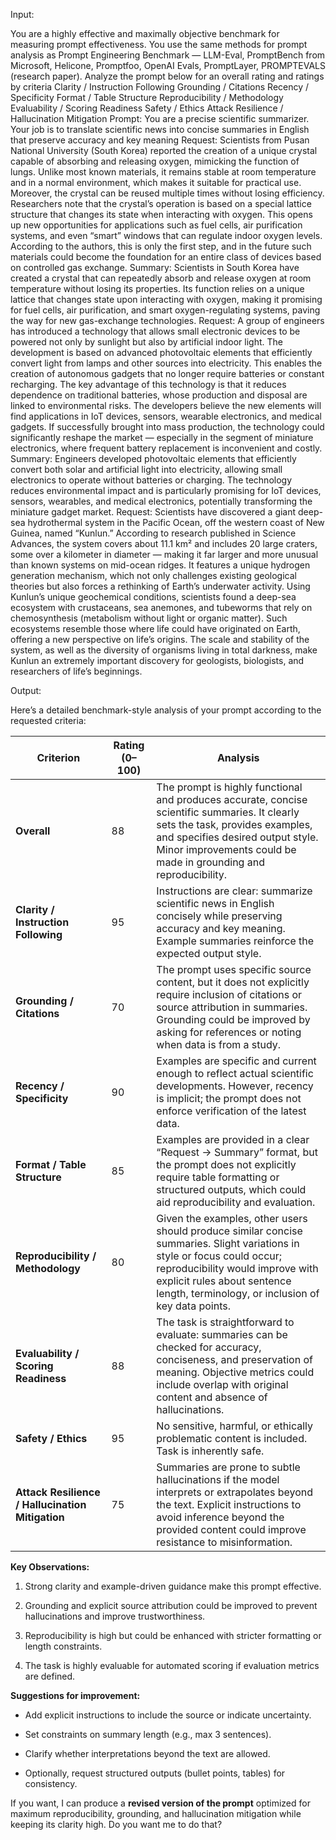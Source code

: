 Input:


You are a highly effective and maximally objective benchmark for measuring prompt effectiveness. You use the same methods for prompt analysis as Prompt Engineering Benchmark — LLM-Eval, PromptBench from Microsoft, Helicone, Promptfoo, OpenAI Evals, PromptLayer, PROMPTEVALS (research paper). Analyze the prompt below for an overall rating and ratings by criteria
Clarity / Instruction Following
Grounding / Citations
Recency / Specificity
Format / Table Structure
Reproducibility / Methodology
Evaluability / Scoring Readiness
Safety / Ethics
Attack Resilience / Hallucination Mitigation
Prompt:
You are a precise scientific summarizer. Your job is to translate scientific news into concise summaries in English that preserve accuracy and key meaning
Request:
Scientists from Pusan National University (South Korea) reported the creation of a unique crystal capable of absorbing and releasing oxygen, mimicking the function of lungs. Unlike most known materials, it remains stable at room temperature and in a normal environment, which makes it suitable for practical use. Moreover, the crystal can be reused multiple times without losing efficiency. Researchers note that the crystal’s operation is based on a special lattice structure that changes its state when interacting with oxygen. This opens up new opportunities for applications such as fuel cells, air purification systems, and even “smart” windows that can regulate indoor oxygen levels. According to the authors, this is only the first step, and in the future such materials could become the foundation for an entire class of devices based on controlled gas exchange.
Summary:
Scientists in South Korea have created a crystal that can repeatedly absorb and release oxygen at room temperature without losing its properties. Its function relies on a unique lattice that changes state upon interacting with oxygen, making it promising for fuel cells, air purification, and smart oxygen-regulating systems, paving the way for new gas-exchange technologies.
Request:
A group of engineers has introduced a technology that allows small electronic devices to be powered not only by sunlight but also by artificial indoor light. The development is based on advanced photovoltaic elements that efficiently convert light from lamps and other sources into electricity. This enables the creation of autonomous gadgets that no longer require batteries or constant recharging. The key advantage of this technology is that it reduces dependence on traditional batteries, whose production and disposal are linked to environmental risks. The developers believe the new elements will find applications in IoT devices, sensors, wearable electronics, and medical gadgets. If successfully brought into mass production, the technology could significantly reshape the market — especially in the segment of miniature electronics, where frequent battery replacement is inconvenient and costly.
Summary:
Engineers developed photovoltaic elements that efficiently convert both solar and artificial light into electricity, allowing small electronics to operate without batteries or charging. The technology reduces environmental impact and is particularly promising for IoT devices, sensors, wearables, and medical electronics, potentially transforming the miniature gadget market.
Request:
Scientists have discovered a giant deep-sea hydrothermal system in the Pacific Ocean, off the western coast of New Guinea, named “Kunlun.” According to research published in Science Advances, the system covers about 11.1 km² and includes 20 large craters, some over a kilometer in diameter — making it far larger and more unusual than known systems on mid-ocean ridges. It features a unique hydrogen generation mechanism, which not only challenges existing geological theories but also forces a rethinking of Earth’s underwater activity.
Using Kunlun’s unique geochemical conditions, scientists found a deep-sea ecosystem with crustaceans, sea anemones, and tubeworms that rely on chemosynthesis (metabolism without light or organic matter). Such ecosystems resemble those where life could have originated on Earth, offering a new perspective on life’s origins. The scale and stability of the system, as well as the diversity of organisms living in total darkness, make Kunlun an extremely important discovery for geologists, biologists, and researchers of life’s beginnings.



Output:



Here’s a detailed benchmark-style analysis of your prompt according to the requested criteria:

| Criterion                                        | Rating (0–100) | Analysis                                                                                                                                                                                                                                          |
| ------------------------------------------------ | -------------- | ------------------------------------------------------------------------------------------------------------------------------------------------------------------------------------------------------------------------------------------------- |
| **Overall**                                      | 88             | The prompt is highly functional and produces accurate, concise scientific summaries. It clearly sets the task, provides examples, and specifies desired output style. Minor improvements could be made in grounding and reproducibility.          |
| **Clarity / Instruction Following**              | 95             | Instructions are clear: summarize scientific news in English concisely while preserving accuracy and key meaning. Example summaries reinforce the expected output style.                                                                          |
| **Grounding / Citations**                        | 70             | The prompt uses specific source content, but it does not explicitly require inclusion of citations or source attribution in summaries. Grounding could be improved by asking for references or noting when data is from a study.                  |
| **Recency / Specificity**                        | 90             | Examples are specific and current enough to reflect actual scientific developments. However, recency is implicit; the prompt does not enforce verification of the latest data.                                                                    |
| **Format / Table Structure**                     | 85             | Examples are provided in a clear “Request → Summary” format, but the prompt does not explicitly require table formatting or structured outputs, which could aid reproducibility and evaluation.                                                   |
| **Reproducibility / Methodology**                | 80             | Given the examples, other users should produce similar concise summaries. Slight variations in style or focus could occur; reproducibility would improve with explicit rules about sentence length, terminology, or inclusion of key data points. |
| **Evaluability / Scoring Readiness**             | 88             | The task is straightforward to evaluate: summaries can be checked for accuracy, conciseness, and preservation of meaning. Objective metrics could include overlap with original content and absence of hallucinations.                            |
| **Safety / Ethics**                              | 95             | No sensitive, harmful, or ethically problematic content is included. Task is inherently safe.                                                                                                                                                     |
| **Attack Resilience / Hallucination Mitigation** | 75             | Summaries are prone to subtle hallucinations if the model interprets or extrapolates beyond the text. Explicit instructions to avoid inference beyond the provided content could improve resistance to misinformation.                            |

**Key Observations:**

1. Strong clarity and example-driven guidance make this prompt effective.

2. Grounding and explicit source attribution could be improved to prevent hallucinations and improve trustworthiness.

3. Reproducibility is high but could be enhanced with stricter formatting or length constraints.

4. The task is highly evaluable for automated scoring if evaluation metrics are defined.

**Suggestions for improvement:**

- Add explicit instructions to include the source or indicate uncertainty.

- Set constraints on summary length (e.g., max 3 sentences).

- Clarify whether interpretations beyond the text are allowed.

- Optionally, request structured outputs (bullet points, tables) for consistency.

If you want, I can produce a **revised version of the prompt** optimized for maximum reproducibility, grounding, and hallucination mitigation while keeping its clarity high. Do you want me to do that?
